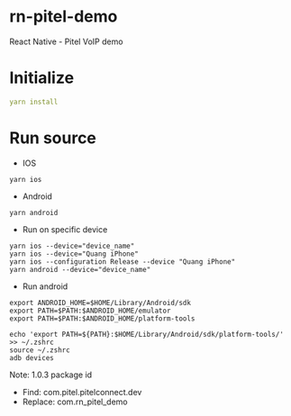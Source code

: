 # rn-pitel-demo

React Native - Pitel VoIP demo

# Initialize

```yaml
yarn install
```

# Run source

- IOS

```
yarn ios
```

- Android

```
yarn android
```

- Run on specific device

```
yarn ios --device="device_name"
yarn ios --device="Quang iPhone"
yarn ios --configuration Release --device "Quang iPhone"
yarn android --device="device_name"
```

- Run android

```
export ANDROID_HOME=$HOME/Library/Android/sdk
export PATH=$PATH:$ANDROID_HOME/emulator
export PATH=$PATH:$ANDROID_HOME/platform-tools
```

```
echo 'export PATH=${PATH}:$HOME/Library/Android/sdk/platform-tools/' >> ~/.zshrc
source ~/.zshrc
adb devices
```

Note: 1.0.3 package id

- Find: com.pitel.pitelconnect.dev
- Replace: com.rn_pitel_demo
